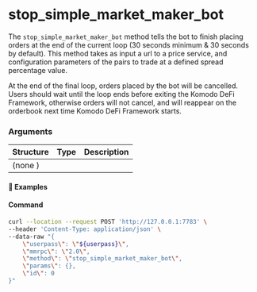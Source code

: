 # stop_simple_market_maker_bot

The `stop_simple_market_maker_bot` method tells the bot to finish placing orders at the end of the current loop (30 seconds minimum & 30 seconds by default). This method takes as input a url to a price service, and configuration parameters of the pairs to trade at a defined spread percentage value.

At the end of the final loop, orders placed by the bot will be cancelled. Users should wait until the loop ends before exiting the Komodo DeFi Framework, otherwise orders will not cancel, and will reappear on the orderbook next time Komodo DeFi Framework starts.

### Arguments

| Structure | Type | Description |
| --------- | ---- | ----------- |
| (none )   |      |             |

#### :pushpin: Examples

#### Command

```bash
curl --location --request POST 'http://127.0.0.1:7783' \
--header 'Content-Type: application/json' \
--data-raw "{
    \"userpass\": \"${userpass}\",
    \"mmrpc\": \"2.0\",
    \"method\": \"stop_simple_market_maker_bot\",
    \"params\": {},
    \"id\": 0
}"
```

<div style="margin-top: 0.5rem;">

<collapse-text hidden title="Response">

#### Response (success)

```json
{
  "mmrpc": "2.0",
  "result": {
    "result": "Success"
  },
  "id": 0
}
```

#### Response (error - bot already stopped)

```json
{
  "mmrpc": "2.0",
  "error": "The bot is already stopped",
  "error_path": "simple_market_maker",
  "error_trace": "simple_market_maker:813]",
  "error_type": "AlreadyStopped",
  "id": 0
}
```

</collapse-text>

</div>
